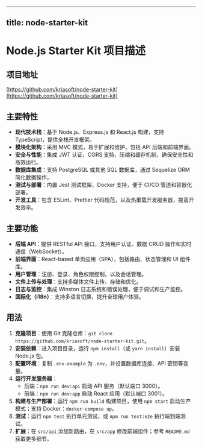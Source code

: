 
---
title: node-starter-kit
---

# Node.js Starter Kit 项目描述

## 项目地址
[https://github.com/kriasoft/node-starter-kit](https://github.com/kriasoft/node-starter-kit)

## 主要特性
- **现代技术栈**：基于 Node.js、Express.js 和 React.js 构建，支持 TypeScript，提供全栈开发框架。
- **模块化架构**：采用 MVC 模式，易于扩展和维护，包括 API 后端和前端界面。
- **安全与性能**：集成 JWT 认证、CORS 支持、压缩和缓存机制，确保安全性和高效运行。
- **数据库集成**：支持 PostgreSQL 或其他 SQL 数据库，通过 Sequelize ORM 简化数据操作。
- **测试与部署**：内置 Jest 测试框架、Docker 支持，便于 CI/CD 管道和容器化部署。
- **开发工具**：包含 ESLint、Prettier 代码规范，以及热重载开发服务器，提高开发效率。

## 主要功能
- **后端 API**：提供 RESTful API 接口，支持用户认证、数据 CRUD 操作和实时通信（WebSocket）。
- **前端界面**：React-based 单页应用（SPA），包括路由、状态管理和 UI 组件库。
- **用户管理**：注册、登录、角色权限控制，以及会话管理。
- **文件上传与处理**：支持多媒体文件上传、存储和优化。
- **日志与监控**：集成 Winston 日志系统和错误处理，便于调试和生产监控。
- **国际化（i18n）**：支持多语言切换，提升全球用户体验。

## 用法
1. **克隆项目**：使用 Git 克隆仓库：`git clone https://github.com/kriasoft/node-starter-kit.git`。
2. **安装依赖**：进入项目目录，运行 `npm install`（或 `yarn install`）安装 Node.js 包。
3. **配置环境**：复制 `.env.example` 为 `.env`，并设置数据库连接、API 密钥等变量。
4. **运行开发服务器**：
   - 后端：`npm run dev:api` 启动 API 服务（默认端口 3000）。
   - 前端：`npm run dev:app` 启动 React 应用（默认端口 3001）。
5. **构建与生产部署**：运行 `npm run build` 构建项目，使用 `npm start` 启动生产模式；支持 Docker：`docker-compose up`。
6. **测试**：运行 `npm test` 执行单元测试，或 `npm run test:e2e` 执行端到端测试。
7. **扩展**：在 `src/api` 添加新路由，在 `src/app` 修改前端组件；参考 `README.md` 获取更多细节。